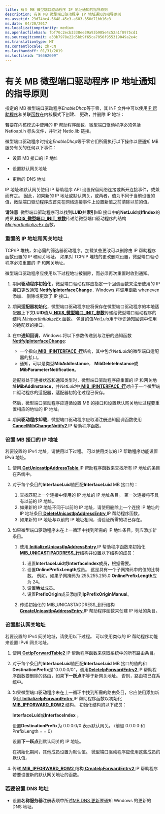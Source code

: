 ```yaml
---
title: 有关 MB 微型端口驱动程序 IP 地址通知的指导原则
description: 有关 MB 微型端口驱动程序 IP 地址通知的指导原则
ms.assetid: 23d74bc4-5648-45e3-a603-350d71bb16e3
ms.date: 04/20/2017
ms.localizationpriority: medium
ms.openlocfilehash: fbf70c2ecb3338ee39a93b905e4c52a1f8975cd1
ms.sourcegitcommit: a33b7978e22d5bb9f65ca7056f955319049a2e4c
ms.translationtype: MT
ms.contentlocale: zh-CN
ms.lasthandoff: 01/31/2019
ms.locfileid: "56562609"
---
```

# <a name="guidelines-for-mb-miniport-driver-ip-address-notifications"></a>有关 MB 微型端口驱动程序 IP 地址通知的指导原则


指定的 MB 微型端口驱动程序*EnableDhcp*等于零，其 INF 文件中可以使用[IP 帮助程序](ip-helper.md)和关联[函数](https://msdn.microsoft.com/library/windows/hardware/ff557018)在内核模式下创建、 更改，并删除 IP 地址：

若要在内核模式中使用的 IP 帮助程序函数，微型端口驱动程序必须包括 Netioapi.h 标头文件，并针对 Netio.lib 链接。

微型端口驱动程序时指定*EnableDhcp*等于零它们所需执行以下操作以便通知 MB 服务有关的任何以下事件：

-   设置 MB 接口的 IP 地址

-   设置默认网关地址

-   更新的 DNS 地址

IP 地址和默认网关使用 IP 帮助程序 API 设置保留网络连接或断开连接事件，或兼而有之。 因此，如果新的 IP 地址或默认网关，或两者，值为不同于当前设置的值，微型端口驱动程序应首先在网络连接事件上设置新值之前清除以前的值。

**请注意**  微型端口驱动程序可以找到**LUID**并**索引**MB 接口中的**NetLuid**或**IfIndex**的成员[ **NDIS\_微型端口\_INIT\_参数**](https://msdn.microsoft.com/library/windows/hardware/ff565972)传递给微型端口驱动程序的结构[*MiniportInitializeEx* ](https://msdn.microsoft.com/library/windows/hardware/ff559389)函数。

 

### <a name="resetting-the-ip-address-and-gateway-address"></a>重置的 IP 地址和网关地址

TCP/IP 堆栈，如必需的筛选器驱动程序，加载某些更改可以删除由 IP 帮助程序函数设置的 IP 和网关地址。 如果对 TCP/IP 堆栈的更改删除设置，微型端口驱动程序必须重置的 IP 和网关地址。

微型端口驱动程序应使用以下过程地址被删除，而必须再次重置时收到通知。

1.  期间**驱动程序初始化**，微型端口驱动程序应指定一个回调函数来注册使用的 IP 接口更改通知[ **NotifyIpInterfaceChange** ](https://msdn.microsoft.com/library/windows/hardware/ff568805). Windows 将调用函数 wheneven 添加、 删除或更改了 IP 接口。

2.  期间**适配器初始化**，微型端口驱动程序应将保存在微型端口驱动程序的本地适配器上下文**LUID**值从[ **NDIS\_微型端口\_INIT\_参数**](https://msdn.microsoft.com/library/windows/hardware/ff565972)传递给微型端口驱动程序的结构[ *MiniportInitializeEx* ](https://msdn.microsoft.com/library/windows/hardware/ff559389)函数。 包含的值*NetLuid*用于标识通知回调中使用的适配器的接口。

3.  在中**通知回调**，Windows 将以下参数传递到与注册的通知函数[ **NotifyIpInterfaceChange**](https://msdn.microsoft.com/library/windows/hardware/ff568805):

    -   一个指向[ **MIB\_IPINTERFACE\_行**](https://msdn.microsoft.com/library/windows/hardware/ff559254)结构，其中包含*NetLuid*的微型端口适配器的接口。
    -   通知，可以是类型**MibAddInstance**， **MibDeleteInstance**或**MibParameterNotification**。

    适配器处于连接状态和通知类型时，微型端口驱动程序应重置的 IP 和网关地址**MibAddInstance**，并*NetLuid*中[ **MIB\_IPINTERFACE\_行**](https://msdn.microsoft.com/library/windows/hardware/ff559254)对应于一个微型端口驱动程序的适配器，适配器初始化过程已保存。

    然后，微型端口驱动程序应遵循设置 MB 的接口和设置默认网关地址过程要重置相应的地址的 IP 地址。

4.  期间**驱动程序卸载**，微型端口驱动程序应取消注册通知回调函数使用[ **CancelMibChangeNotify2** ](https://msdn.microsoft.com/library/windows/hardware/ff544864) IP 帮助程序函数。

### <a name="setting-the-ip-address-for-the-mb-interface"></a>设置 MB 接口的 IP 地址

若要设置的 IPv4 地址，请使用以下过程。 可以使用类似的 IP 帮助程序功能设置 IPv6 地址。

1.  使用[ **GetUnicastIpAddressTable** ](https://msdn.microsoft.com/library/windows/hardware/ff552594) IP 帮助程序函数来查找所有 IP 地址的条目在系统中。

2.  对于每个条目的**InterfaceLuid**值匹配**InterfaceLuid** MB 接口的：
    1.  查找匹配上一个连接中使用的 IP 地址的 IP 地址条目。 第一次连接将不具有以前的 IP 地址。
    2.  如果新的 IP 地址不同于以前的 IP 地址，请使用删除上一个连接 IP 地址的 IP 地址条目[ **DeleteUnicastIpAddressEntry** ](https://msdn.microsoft.com/library/windows/hardware/ff546370) IP 帮助程序函数。
    3.  如果新的 IP 地址与以前的 IP 地址相同，请验证所需的项已存在。

3.  如果微型端口驱动程序未在上一循环中找到所需的 IP 地址条目，则应添加新条目。
    1.  使用[ **InitializeUnicastIpAddressEntry** ](https://msdn.microsoft.com/library/windows/hardware/ff554886) IP 帮助程序函数来初始化[ **MIB\_UNICASTIPADDRESS\_行**](https://msdn.microsoft.com/library/windows/hardware/ff559308)结构并设置以下结构的成员：
        1.  设置**InterfaceLuid**或**InterfaceIndex**成员，根据需要。
        2.  设置**OnlinePrefixLength**成员。 这是具有一个子网掩码中的值的比特数。 例如，如果子网掩码为 255.255.255.0 **OnlinePrefixLength**应为 24。
        3.  设置**地址**成员。
        4.  设置**PrefixOrigin**成员添加到**IpPrefixOriginManual**。

    2.  传递初始化的 MIB\_UNICASTADDRESS\_到行结构[ **CreateUnicastIpAddressEntry** ](https://msdn.microsoft.com/library/windows/hardware/ff546227) IP 帮助程序函数来创建 IP 地址的条目。

### <a name="setting-default-gateway-address"></a>设置默认网关地址

若要设置的 IPv4 网关地址，请使用以下过程。 可以使用类似的 IP 帮助程序功能来设置 IPv6 网关地址。

1.  使用[ **GetIpForwardTable2** ](https://msdn.microsoft.com/library/windows/hardware/ff552536) IP 帮助程序函数来获取系统中的所有路由条目。

2.  对于每个条目的**InterfaceLuid**值匹配**InterfaceLuid** MB 接口的值的和**DestinationPrefix**是"0.0.0.0/0"，调用[**DeleteIpForwardEntry2** ](https://msdn.microsoft.com/library/windows/hardware/ff546365) IP 帮助程序函数要删除的路由，如果**下一跃点**不等于新网关地址。 否则，路由项已在系统中。

3.  如果微型端口驱动程序未在上一循环中找到所需的路由条目，它应使用添加新条目[ **InitializeIpForwardEntry** ](https://msdn.microsoft.com/library/windows/hardware/ff554882) IP 帮助程序函数以初始化[**MIB\_IPFORWARD\_ROW2** ](https://msdn.microsoft.com/library/windows/hardware/ff559245)结构。 初始化结构的以下成员：

    **InterfaceLuid**或**InterfaceIndex** 。

    设置**DestinationPrefix**为 0.0.0.0/0 表示默认网关。 (前缀 0.0.0.0 和 PrefixLength = = 0)

    设置**下一跃点**到默认网关的 IP 地址。

    在初始化期间，其他成员设置为默认值。 微型端口驱动程序应使用这些成员的默认值。

4.  传递[ **MIB\_IPFORWARD\_ROW2** ](https://msdn.microsoft.com/library/windows/hardware/ff559245)结构[ **CreateIpForwardEntry2** ](https://msdn.microsoft.com/library/windows/hardware/ff546209) IP 帮助程序若要设置新的默认网关地址的函数。

### <a name="to-set-dns-addresses"></a>若要设置 DNS 地址

-   设置**名称服务器**注册表项中所述[MB DNS 更新](mb-dns-updates.md)要通知 Windows 的更新的 DNS 地址。

 

 





